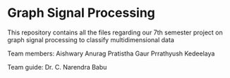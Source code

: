 # Graph Signal Processing

This repository contains all the files regarding our 7th semester project on graph signal processing to classify multidimensional data

Team members: 
Aishwary Anurag
Pratistha Gaur
Prrathyush Kedeelaya

Team guide:
Dr. C. Narendra Babu

